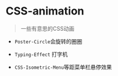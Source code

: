 #  CSS-animation

> 一些有意思的CSS动画

- `Poster-Circle`会旋转的圈圈

- `Typing-Effect` 打字机

- `CSS-Isometric-Menu`等距菜单栏悬停效果

